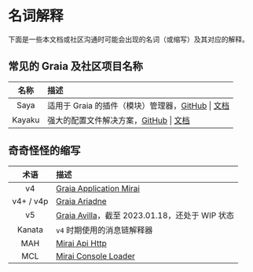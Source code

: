 # 名词解释

下面是一些本文档或社区沟通时可能会出现的名词（或缩写）及其对应的解释。

## 常见的 Graia 及社区项目名称

| 名称       | 描述
| :--:      | :--
| Saya      | 适用于 Graia 的插件（模块）管理器，[GitHub](https://github.com/GraiaProject/Saya) \| [文档](https://graia.cn/saya/)
| Kayaku    | 强大的配置文件解决方案，[GitHub](https://github.com/GraiaProject/kayaku) \| [文档](https://graia.cn/other/kayaku/)

## 奇奇怪怪的缩写

| 术语       | 描述
| :--:      | :--
| v4        | [Graia Application Mirai](https://pypi.org/project/graia-application-mirai/)
| v4+ / v4p | [Graia Ariadne](https://pypi.org/project/graia-ariadne/)
| v5        | [Graia Avilla](https://pypi.org/project/avilla-core/)，截至 2023.01.18，还处于 WIP 状态
| Kanata    | `v4` 时期使用的消息链解释器
| MAH       | [Mirai Api Http](https://github.com/project-mirai/mirai-api-http)
| MCL       | [Mirai Console Loader](https://github.com/iTXTech/mirai-console-loader)
